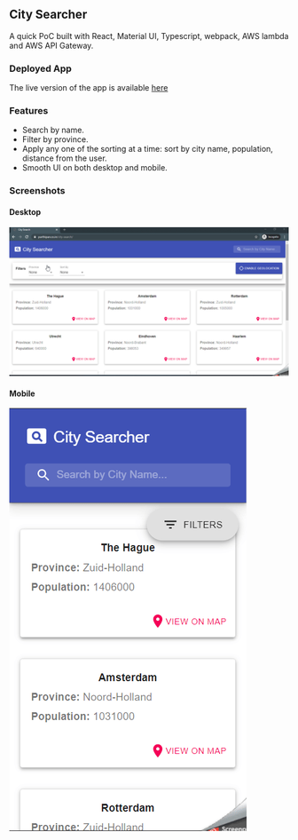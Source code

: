 ## City Searcher

A quick PoC built with React, Material UI, Typescript, webpack, AWS lambda and AWS API Gateway.

### Deployed App

The live version of the app is available [here]("https://parthipan.co.in/city-search)

### Features

- Search by name.
- Filter by province.
- Apply any one of the sorting at a time: sort by city name, population, distance from the user.
- Smooth UI on both desktop and mobile.

### Screenshots

#### Desktop

![desktop-screenshot-gif](./readmeImages/desktop.gif)

#### Mobile

![mobile-screenshot-gif](./readmeImages/mobile.gif)
